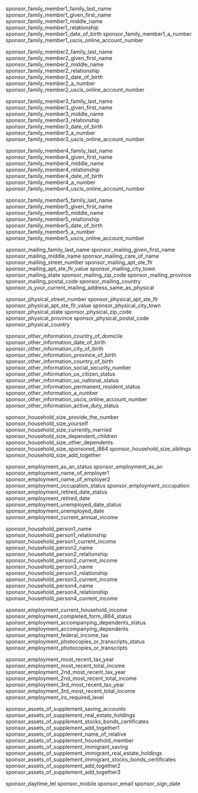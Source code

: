 sponsor_family_member1_family_last_name
sponsor_family_member1_given_first_name
sponsor_family_member1_middle_name
sponsor_family_member1_relationship
sponsor_family_member1_date_of_birth
sponsor_family_member1_a_number
sponsor_family_member1_uscis_online_account_number

sponsor_family_member2_family_last_name
sponsor_family_member2_given_first_name
sponsor_family_member2_middle_name
sponsor_family_member2_relationship
sponsor_family_member2_date_of_birth
sponsor_family_member2_a_number
sponsor_family_member2_uscis_online_account_number

sponsor_family_member3_family_last_name
sponsor_family_member3_given_first_name
sponsor_family_member3_middle_name
sponsor_family_member3_relationship
sponsor_family_member3_date_of_birth
sponsor_family_member3_a_number
sponsor_family_member3_uscis_online_account_number

sponsor_family_member4_family_last_name
sponsor_family_member4_given_first_name
sponsor_family_member4_middle_name
sponsor_family_member4_relationship
sponsor_family_member4_date_of_birth
sponsor_family_member4_a_number
sponsor_family_member4_uscis_online_account_number

sponsor_family_member5_family_last_name
sponsor_family_member5_given_first_name
sponsor_family_member5_middle_name
sponsor_family_member5_relationship
sponsor_family_member5_date_of_birth
sponsor_family_member5_a_number
sponsor_family_member5_uscis_online_account_number

sponsor_mailing_family_last_name
sponsor_mailing_given_first_name
sponsor_mailing_middle_name
sponsor_mailing_care_of_name
sponsor_mailing_street_number
sponsor_mailing_apt_ste_flr
sponsor_mailing_apt_ste_flr_value
sponsor_mailing_city_town
sponsor_mailing_state
sponsor_mailing_zip_code
sponsor_mailing_province
sponsor_mailing_postal_code
sponsor_mailing_country
sponsor_is_your_current_mailing_address_same_as_physical

sponsor_physical_street_number
sponsor_physical_apt_ste_flr
sponsor_physical_apt_ste_flr_value
sponsor_physical_city_town
sponsor_physical_state
sponsor_physical_zip_code
sponsor_physical_province
sponsor_physical_postal_code
sponsor_physical_country

sponsor_other_information_country_of_domicile
sponsor_other_information_date_of_birth
sponsor_other_information_city_of_birth
sponsor_other_information_province_of_birth
sponsor_other_information_country_of_birth
sponsor_other_information_social_security_number
sponsor_other_information_us_citizen_status
sponsor_other_information_us_national_status
sponsor_other_information_permanent_resident_status
sponsor_other_information_a_number
sponsor_other_information_uscis_online_account_number
sponsor_other_information_active_duty_status

sponsor_household_size_provide_the_number
sponsor_household_size_yourself
sponsor_household_size_currently_married
sponsor_household_size_dependent_children
sponsor_household_size_other_dependents
sponsor_household_size_sponsored_i864
sponsor_household_size_siblings
sponsor_household_size_add_together

sponsor_employment_as_an_status
sponsor_employment_as_an
sponsor_employment_name_of_employer1
sponsor_employment_name_of_employer2
sponsor_employment_occupation_status
sponsor_employment_occupation
sponsor_employment_retired_date_status
sponsor_employment_retired_date
sponsor_employment_unemployed_date_status
sponsor_employment_unemployed_date
sponsor_employment_current_annual_income

sponsor_household_person1_name
sponsor_household_person1_relationship
sponsor_household_person1_current_income
sponsor_household_person2_name
sponsor_household_person2_relationship
sponsor_household_person2_current_income
sponsor_household_person3_name
sponsor_household_person3_relationship
sponsor_household_person3_current_income
sponsor_household_person4_name
sponsor_household_person4_relationship
sponsor_household_person4_current_income

sponsor_employment_current_household_income
sponsor_employment_completed_form_i864_status
sponsor_employment_accompanying_dependents_status
sponsor_employment_accompanying_dependents
sponsor_employment_federal_income_tax
sponsor_employment_photocopies_or_transcripts_status
sponsor_employment_photocopies_or_transcripts

sponsor_employment_most_recent_tax_year
sponsor_employment_most_recent_total_income
sponsor_employment_2nd_most_recent_tax_year
sponsor_employment_2nd_most_recent_total_income
sponsor_employment_3rd_most_recent_tax_year
sponsor_employment_3rd_most_recent_total_income
sponsor_employment_irs_required_level

sponsor_assets_of_supplement_saving_accounts
sponsor_assets_of_supplement_real_estate_holdings
sponsor_assets_of_supplement_stocks_bonds_certificates
sponsor_assets_of_supplement_add_together1
sponsor_assets_of_supplement_name_of_relative
sponsor_assets_of_supplement_household_member
sponsor_assets_of_supplement_immigrant_saving
sponsor_assets_of_supplement_immigrant_real_estate_holdings
sponsor_assets_of_supplement_immigrant_stocks_bonds_certificates
sponsor_assets_of_supplement_add_together2
sponsor_assets_of_supplement_add_together3

sponsor_daytime_tel
sponsor_mobile
sponsor_email
sponsor_sign_date
